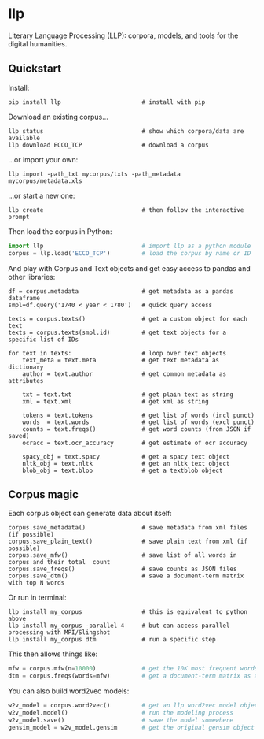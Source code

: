 # llp

Literary Language Processing (LLP): corpora, models, and tools for the digital humanities.

## Quickstart

Install:

```
pip install llp                       # install with pip
```

Download an existing corpus...

```
llp status                            # show which corpora/data are available
llp download ECCO_TCP                 # download a corpus
```

...or import your own:

```
llp import -path_txt mycorpus/txts -path_metadata mycorpus/metadata.xls
```

...or start a new one:

```
llp create                            # then follow the interactive prompt
```

Then load the corpus in Python:

```python
import llp                            # import llp as a python module
corpus = llp.load('ECCO_TCP')         # load the corpus by name or ID
```

And play with Corpus and Text objects and get easy access to pandas and other libraries:

```
df = corpus.metadata                  # get metadata as a pandas dataframe
smpl=df.query('1740 < year < 1780')   # quick query access

texts = corpus.texts()                # get a custom object for each text
texts = corpus.texts(smpl.id)         # get text objects for a specific list of IDs

for text in texts:                    # loop over text objects
    text_meta = text.meta             # get text metadata as dictionary
    author = text.author              # get common metadata as attributes    

    txt = text.txt                    # get plain text as string
    xml = text.xml                    # get xml as string

    tokens = text.tokens              # get list of words (incl punct)
    words  = text.words               # get list of words (excl punct)
    counts = text.freqs()             # get word counts (from JSON if saved)
    ocracc = text.ocr_accuracy        # get estimate of ocr accuracy
    
    spacy_obj = text.spacy            # get a spacy text object
    nltk_obj = text.nltk              # get an nltk text object
    blob_obj = text.blob              # get a textblob object
```

## Corpus magic

Each corpus object can generate data about itself:

```
corpus.save_metadata()                # save metadata from xml files (if possible)
corpus.save_plain_text()              # save plain text from xml (if possible)
corpus.save_mfw()                     # save list of all words in corpus and their total  count
corpus.save_freqs()                   # save counts as JSON files
corpus.save_dtm()                     # save a document-term matrix with top N words
```

Or run in terminal:

```
llp install my_corpus                 # this is equivalent to python above
llp install my_corpus -parallel 4     # but can access parallel processing with MPI/Slingshot
llp install my_corpus dtm             # run a specific step
```

This then allows things like:

```python
mfw = corpus.mfw(n=10000)             # get the 10K most frequent words
dtm = corpus.freqs(words=mfw)         # get a document-term matrix as a pandas dataframe
```

You can also build word2vec models:

```python
w2v_model = corpus.word2vec()         # get an llp word2vec model object
w2v_model.model()                     # run the modeling process
w2v_model.save()                      # save the model somewhere
gensim_model = w2v_model.gensim       # get the original gensim object
```

























